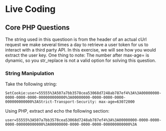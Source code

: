 # Live Coding 

## Core PHP Questions

The string used in this questioon is from the header of an actual cUrl request we make several times a day to retrieve a user token for us to interact with a third party API. In this exercise, we will see how you would extract the user key. One thing to note: The number after max-age= is dynamic, so you str_replace is not a valid option for solving this question.

### String Manipulation
Take the following string:
```
SetCookie:user=55555%3A507a7bb3578cea53068d7248ab787ef4%3A%3A00000000-0000-0000-0000-000000000000%3A00000000-0000-0000-0000-000000000000%3AStrict-Transport-Security: max-age=63072000
```
Using PHP, extract and echo the following section:
```
user=55555%3A507a7bb3578cea53068d7248ab787ef4%3A%3A00000000-0000-0000-0000-000000000000%3A00000000-0000-0000-0000-000000000000%3A
```
